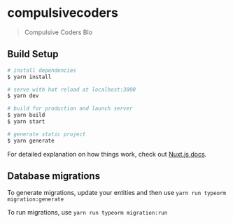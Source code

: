 # compulsivecoders

> Compulsive Coders Blo
## Build Setup

``` bash
# install dependencies
$ yarn install

# serve with hot reload at localhost:3000
$ yarn dev

# build for production and launch server
$ yarn build
$ yarn start

# generate static project
$ yarn generate
```

For detailed explanation on how things work, check out [Nuxt.js docs](https://nuxtjs.org).

## Database migrations
To generate migrations, update your entities and then use `yarn run typeorm migration:generate` 

To run migrations, use `yarn run typeorm migration:run`
